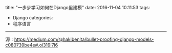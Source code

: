 title: "一步步学习如何在Django里建模"
date: 2016-11-04 10:11:53
tags:
- Django
categories:
- 程序语言
---

源：https://medium.com/@hakibenita/bullet-proofing-django-models-c080739be4e#.oi319i7l6
